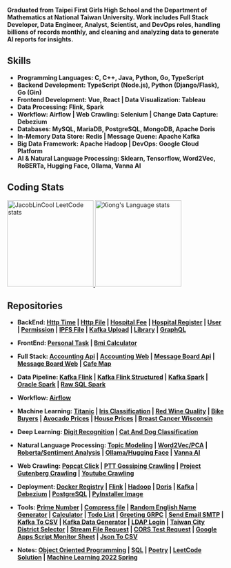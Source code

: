 **Graduated from Taipei First Girls High School and the Department of Mathematics at National Taiwan University. Work includes Full Stack Developer, Data Engineer, Analyst, Scientist, and DevOps roles, handling billions of records monthly, and cleaning and analyzing data to generate AI reports for insights.**  

## Skills

- **Programming Languages: C, C++, Java, Python, Go, TypeScript**
- **Backend Development: TypeScript (Node.js), Python (Django/Flask), Go (Gin)**
- **Frontend Development: Vue, React | Data Visualization: Tableau**
- **Data Processing: Flink, Spark**
- **Workflow: Airflow | Web Crawling: Selenium | Change Data Capture: Debezium**
- **Databases: MySQL, MariaDB, PostgreSQL, MongoDB, Apache Doris**
- **In-Memory Data Store: Redis | Message Quene: Apache Kafka**
- **Big Data Framework: Apache Hadoop | DevOps: Google Cloud Platform**
- **AI & Natural Language Processing: Sklearn, Tensorflow, Word2Vec, RoBERTa, Hugging Face, Ollama, Vanna AI**

## Coding Stats

<div> 

  <a href="https://github.com/JacobLinCool/LeetCode-Stats-Card">
    <img height=200 src="https://leetcard.jacoblin.cool/xiong1998" alt="JacobLinCool LeetCode stats" />
  </a>

  <a href="https://github.com/anuraghazra/github-readme-stats">
    <img height=200 src="https://github-readme-stats-git-masterrstaa-rickstaa.vercel.app/api/top-langs/?username=yuhexiong&layout=compact&langs_count=20&hide=jupyter%20notebook&role=owner,collaborator&theme=graywhite" alt="Xiong's Language stats" />
  </a>

</div>

## Repositories

- **BackEnd: [Http Time](https://github.com/yuhexiong/http-time-api-typescript) | [Http File](https://github.com/yuhexiong/http-file-api-typescript) | [Hospital Fee](https://github.com/yuhexiong/hospital-fee-api-typescript) | [Hospital Register](https://github.com/yuhexiong/hospital-register-api-typescript) | [User](https://github.com/yuhexiong/user-api-golang) | [Permission](https://github.com/yuhexiong/permission-api-golang) | [IPFS File](https://github.com/yuhexiong/ipfs-file-api-golang) | [Kafka Upload](https://github.com/yuhexiong/kafka-upload-api-golang) | [Library](https://github.com/yuhexiong/library-api-python-django) | [GraphQL](https://github.com/yuhexiong/dynamic-schema-graphql-python-django)**  

- **FrontEnd: [Personal Task](https://github.com/yuhexiong/personal-task-web-vue3-typescript) | [Bmi Calculator](https://github.com/yuhexiong/bmi-calculator-web-react-typescript)**  

- **Full Stack: [Accounting Api](https://github.com/yuhexiong/accounting-api-typescript) | [Accounting Web](https://github.com/yuhexiong/accounting-web-vue3-javascript) | [Message Board Api](https://github.com/yuhexiong/message-board-api-typescript) | [Message Board Web](https://github.com/yuhexiong/message-board-web-react-typescript) | [Cafe Map](https://github.com/yuhexiong/cafe-map-server-flask-python)**
 
- **Data Pipeline: [Kafka Flink](https://github.com/yuhexiong/kafka-data-pipeline-flink-java) | [Kafka Flink Structured](https://github.com/yuhexiong/kafka-data-pipeline-structured-flink-java) | [Kafka Spark](https://github.com/yuhexiong/kafka-data-pipeline-spark-python) | [Oracle Spark](https://github.com/yuhexiong/oracle-data-pipeline-spark-python) | [Raw SQL Spark](https://github.com/yuhexiong/raw-sql-data-pipeline-spark-python)**

- **Workflow: [Airflow](https://github.com/yuhexiong/airflow-dag-kafka-flink-doris-python)**  

- **Machine Learning: [Titanic](https://github.com/yuhexiong/titanic-logistic-regression-python) | [Iris Classification](https://github.com/yuhexiong/iris-classification-decision-tree-python) | [Red Wine Quality](https://github.com/yuhexiong/red-wine-quality-random-forest-python) | [Bike Buyers](https://github.com/yuhexiong/bike-buyers-XGBClassifier-python) | [Avocado Prices](https://github.com/yuhexiong/avocado-prices-XGBRegressor-python) | [House Prices](https://github.com/yuhexiong/house-prices-XGBRegressor-LightGBMRegressor-python) | [Breast Cancer Wisconsin](https://github.com/yuhexiong/breast-cancer-wisconsin-SVC-python)**  

- **Deep Learning: [Digit Recognition](https://github.com/yuhexiong/digit-recognition-CNN-python) | [Cat And Dog Classification](https://github.com/yuhexiong/cat-and-dog-classification-CNN-ResNet50-python)**  

- **Natural Language Processing: [Topic Modeling](https://github.com/yuhexiong/topic-modeling-LatentDirichletAllocation-nlp-python) | [Word2Vec/PCA](https://github.com/yuhexiong/cbow-word2vec-pca-nlp-python) | [Roberta/Sentiment Analysis](https://github.com/yuhexiong/sentiment-analysis-binary-classification-roberta-nlp-python) | [Ollama/Hugging Face](https://github.com/yuhexiong/ollama-hugging-face-mistralLite-python) | [Vanna AI](https://github.com/yuhexiong/vanna-ai-flask-sales)**  

- **Web Crawling: [Popcat Click](https://github.com/yuhexiong/popcat-click-python) | [PTT Gossiping Crawling](https://github.com/yuhexiong/ptt-gossiping-crawling-python) | [Project Gutenberg Crawling](https://github.com/yuhexiong/project-gutenberg-crawling-python) | [Youtube Crawling](https://github.com/yuhexiong/youtube-crawling-python)**  

- **Deployment: [Docker Registry](https://github.com/yuhexiong/deploy-private-docker-registry-guide) | [Flink](https://github.com/yuhexiong/deploy-flink-gcp-guide) | [Hadoop](https://github.com/yuhexiong/deploy-hadoop-guide) | [Doris](https://github.com/yuhexiong/deploy-doris-and-backup-guide) | [Kafka](https://github.com/yuhexiong/kafka-upload-api-golang) | [Debezium](https://github.com/yuhexiong/deploy-debezium-guide) | [PostgreSQL](https://github.com/yuhexiong/deploy-postgreSQL-pgadmin-guide) | [PyInstaller Image](https://github.com/yuhexiong/pyinstaller-build-binary-docker-image-guide)**  

- **Tools: [Prime Number](https://github.com/yuhexiong/prime-number-c) | [Compress file](https://github.com/yuhexiong/compress-file-c) | [Random English Name Generator](https://github.com/yuhexiong/random-english-name-generator-cpp) | [Calculator](https://github.com/yuhexiong/calculator-cpp) | [Todo List](https://github.com/yuhexiong/todo-list-golang) | [Greeting GRPC](https://github.com/yuhexiong/greeting-grpc-golang) | [Send Email SMTP](https://github.com/yuhexiong/send-email-smtp-python) | [Kafka To CSV](https://github.com/yuhexiong/kafka-to-csv-converter-python)  | [Kafka Data Generator](https://github.com/yuhexiong/kafka-fake-data-generator)  | [LDAP Login](https://github.com/yuhexiong/ldap-login-python) | [Taiwan City District Selector](https://github.com/yuhexiong/taiwan-city-district-selector-html) | [Stream File Request](https://github.com/yuhexiong/stream-file-request-javascript) | [CORS Test Request](https://github.com/yuhexiong/cors-test-request-javascript) | [Google Apps Script Monitor Sheet](https://github.com/yuhexiong/google-apps-script-monitor-sheet-javascript) | [Json To CSV](https://github.com/yuhexiong/json-to-csv-groovy)**

- **Notes: [Object Oriented Programming](https://github.com/yuhexiong/object-oriented-programming-java) | [SQL](https://github.com/yuhexiong/ddl-dml-dcl-tcl-commands-sql) | [Poetry](https://github.com/yuhexiong/poetry-python) | [LeetCode Solution](https://github.com/yuhexiong/leetCode-solve-and-explain) | [Machine Learning 2022 Spring](https://github.com/yuhexiong/machine-learning-2022-spring)**
